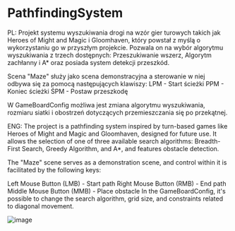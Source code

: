 # PathfindingSystem

PL:
Projekt systemu wyszukiwania drogi na wzór gier turowych takich jak Heroes of Might and Magic i Gloomhaven, który powstał z myślą o wykorzystaniu go w przyszłym projekcie.
Pozwala on na wybór algorytmu wyszukiwania z trzech dostępnych: Przeszukiwanie wszerz, Algorytm zachłanny i A* oraz posiada system detekcji przeszkód. 

Scena "Maze" służy jako scena demonstracyjna a sterowanie w niej odbywa się za pomocą następujących klawiszy:
LPM - Start ścieżki
PPM - Koniec ścieżki
ŚPM - Postaw przeszkodę

W GameBoardConfig możliwa jest zmiana algorytmu wyszukiwania, rozmiaru siatki i obostrzeń dotyczących przemieszczania się po przekątnej.

ENG:
The project is a pathfinding system inspired by turn-based games like Heroes of Might and Magic and Gloomhaven, designed for future use. It allows the selection of one of three available search algorithms: Breadth-First Search, Greedy Algorithm, and A*, and features obstacle detection.

The "Maze" scene serves as a demonstration scene, and control within it is facilitated by the following keys:

Left Mouse Button (LMB) - Start path
Right Mouse Button (RMB) - End path
Middle Mouse Button (MMB) - Place obstacle
In the GameBoardConfig, it's possible to change the search algorithm, grid size, and constraints related to diagonal movement.

![image](https://github.com/0w3n1091/PathfindingSystem/assets/59802118/86dfbb3c-5547-4111-a6ff-48baa635a447)

